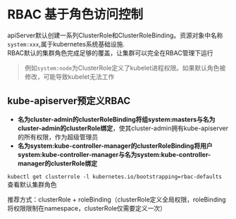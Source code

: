 # RBAC 基于角色访问控制

apiServer默认创建一系列ClusterRole和ClusterRoleBinding。资源对象中名称`system:xxx`,属于kubernetes系统基础设施.<br>
RBAC默认的集群角色完成足够的覆盖，让集群可以完全在RBAC管理下运行<br>
> 例如`system:node`为ClusterRole定义了kubelet进程权限。如果默认角色被修改，可能导致kubelet无法工作<br>

kube-apiserver预定义RBAC
--------------------
* **名为cluster-admin的clusterRoleBinding将组system:masters与名为cluster-admin的clusterRole绑定**，使其cluster-admin拥有kube-apiserver的所有权限，作为超级管理员
* **名为system:kube-controller-manager的clusterRoleBinding将用户system:kube-controller-manager与名为system:kube-controller-manager的clusterRole绑定**

`kubectl get clusterrole -l kubernetes.io/bootstrapping=rbac-defaults` 查看默认集群角色

推荐方式：clusterRole + roleBinding（clusterRole定义全局权限，roleBinding将权限限制在namespace，clusterRole仅需要定义一次）
